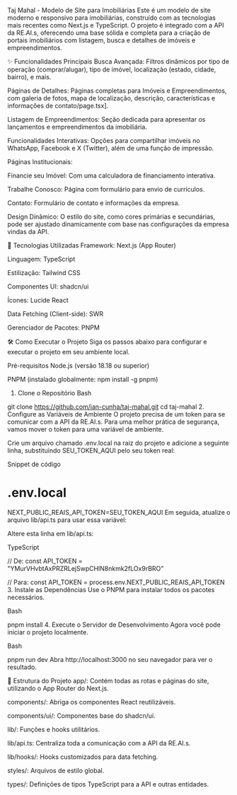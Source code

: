 Taj Mahal - Modelo de Site para Imobiliárias
Este é um modelo de site moderno e responsivo para imobiliárias, construído com as tecnologias mais recentes como Next.js e TypeScript. O projeto é integrado com a API da RE.AI.s, oferecendo uma base sólida e completa para a criação de portais imobiliários com listagem, busca e detalhes de imóveis e empreendimentos.

✨ Funcionalidades Principais
Busca Avançada: Filtros dinâmicos por tipo de operação (comprar/alugar), tipo de imóvel, localização (estado, cidade, bairro), e mais.

Páginas de Detalhes: Páginas completas para Imóveis e Empreendimentos, com galeria de fotos, mapa de localização, descrição, características e informações de contato/page.tsx].

Listagem de Empreendimentos: Seção dedicada para apresentar os lançamentos e empreendimentos da imobiliária.

Funcionalidades Interativas: Opções para compartilhar imóveis no WhatsApp, Facebook e X (Twitter), além de uma função de impressão.

Páginas Institucionais:

Financie seu Imóvel: Com uma calculadora de financiamento interativa.

Trabalhe Conosco: Página com formulário para envio de currículos.

Contato: Formulário de contato e informações da empresa.

Design Dinâmico: O estilo do site, como cores primárias e secundárias, pode ser ajustado dinamicamente com base nas configurações da empresa vindas da API.

🚀 Tecnologias Utilizadas
Framework: Next.js (App Router)

Linguagem: TypeScript

Estilização: Tailwind CSS

Componentes UI: shadcn/ui

Ícones: Lucide React

Data Fetching (Client-side): SWR

Gerenciador de Pacotes: PNPM

🛠️ Como Executar o Projeto
Siga os passos abaixo para configurar e executar o projeto em seu ambiente local.

Pré-requisitos
Node.js (versão 18.18 ou superior)

PNPM (instalado globalmente: npm install -g pnpm)

1. Clone o Repositório
Bash

git clone https://github.com/ian-cunha/taj-mahal.git
cd taj-mahal
2. Configure as Variáveis de Ambiente
O projeto precisa de um token para se comunicar com a API da RE.AI.s. Para uma melhor prática de segurança, vamos mover o token para uma variável de ambiente.

Crie um arquivo chamado .env.local na raiz do projeto e adicione a seguinte linha, substituindo SEU_TOKEN_AQUI pelo seu token real:

Snippet de código

# .env.local
NEXT_PUBLIC_REAIS_API_TOKEN=SEU_TOKEN_AQUI
Em seguida, atualize o arquivo lib/api.ts para usar essa variável:

Altere esta linha em lib/api.ts:

TypeScript

// De:
const API_TOKEN = "YMurVHvbtAxPRZRLejSwpCHlN8nkmk2fLOx9rBRO"

// Para:
const API_TOKEN = process.env.NEXT_PUBLIC_REAIS_API_TOKEN
3. Instale as Dependências
Use o PNPM para instalar todos os pacotes necessários.

Bash

pnpm install
4. Execute o Servidor de Desenvolvimento
Agora você pode iniciar o projeto localmente.

Bash

pnpm run dev
Abra http://localhost:3000 no seu navegador para ver o resultado.

📁 Estrutura do Projeto
app/: Contém todas as rotas e páginas do site, utilizando o App Router do Next.js.

components/: Abriga os componentes React reutilizáveis.

components/ui/: Componentes base do shadcn/ui.

lib/: Funções e hooks utilitários.

lib/api.ts: Centraliza toda a comunicação com a API da RE.AI.s.

lib/hooks/: Hooks customizados para data fetching.

styles/: Arquivos de estilo global.

types/: Definições de tipos TypeScript para a API e outras entidades.